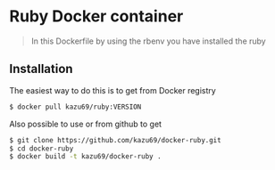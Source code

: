Ruby Docker container
====================

> In this Dockerfile by using the rbenv you have installed the ruby

Installation
-----

The easiest way to do this is to get from Docker registry

```sh
$ docker pull kazu69/ruby:VERSION
```

Also possible to use or from github to get

```sh
$ git clone https://github.com/kazu69/docker-ruby.git
$ cd docker-ruby
$ docker build -t kazu69/docker-ruby .
```

